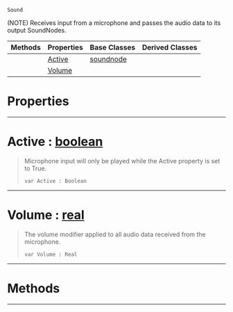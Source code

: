  `Sound`

(NOTE) Receives input from a microphone and passes the audio data to its output SoundNodes.

|Methods|Properties|Base Classes|Derived Classes|
|---|---|---|---|
| |[ Active](https://github.com/dragonCASTjosh/PlasmaDocs/blob/master/code_reference/class_reference/microphoneinputnode.markdown#active-plasma-engine-docum)|[soundnode](https://github.com/dragonCASTjosh/PlasmaDocs/blob/master/code_reference/class_reference/soundnode.markdown)| |
| |[ Volume](https://github.com/dragonCASTjosh/PlasmaDocs/blob/master/code_reference/class_reference/microphoneinputnode.markdown#volume-plasma-engine-docum)| | |


 #  Properties


---  
 #  Active : [boolean](https://github.com/dragonCASTjosh/PlasmaDocs/blob/master/code_reference/lightning_base_types/boolean.markdown)

> Microphone input will only be played while the Active property is set to True.
> ``` lang=cpp, name=Lightning
> var Active : Boolean


---  
 #  Volume : [real](https://github.com/dragonCASTjosh/PlasmaDocs/blob/master/code_reference/lightning_base_types/real.markdown)

> The volume modifier applied to all audio data received from the microphone.
> ``` lang=cpp, name=Lightning
> var Volume : Real


---  
 #  Methods


---  
 

 